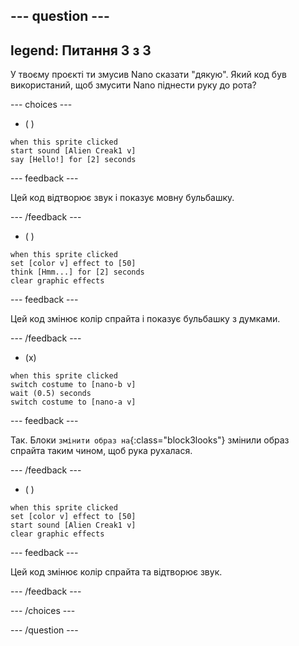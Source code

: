 
--- question ---
---
legend: Питання 3 з 3
---

У твоєму проєкті ти змусив Nano сказати "дякую". Який код був використаний, щоб змусити Nano піднести руку до рота?

--- choices ---

- ( )
```blocks3
when this sprite clicked
start sound [Alien Creak1 v]
say [Hello!] for [2] seconds 
```

  --- feedback ---

Цей код відтворює звук і показує мовну бульбашку.

  --- /feedback ---

- ( )
```blocks3
when this sprite clicked
set [color v] effect to [50] 
think [Hmm...] for [2] seconds 
clear graphic effects 
```

  --- feedback ---

Цей код змінює колір спрайта і показує бульбашку з думками.

  --- /feedback ---

- (x)
```blocks3
when this sprite clicked
switch costume to [nano-b v] 
wait (0.5) seconds
switch costume to [nano-a v]
```

  --- feedback ---

Так. Блоки `змінити образ на`{:class="block3looks"} змінили образ спрайта таким чином, щоб рука рухалася.

  --- /feedback ---

- ( )
```blocks3
when this sprite clicked
set [color v] effect to [50]
start sound [Alien Creak1 v] 
clear graphic effects 
```

  --- feedback ---

Цей код змінює колір спрайта та відтворює звук.

  --- /feedback ---

--- /choices ---

--- /question ---
